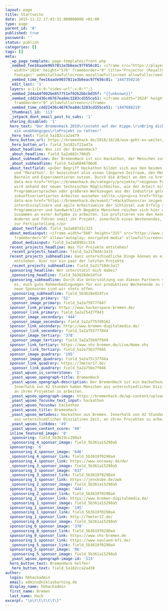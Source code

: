 ```yaml
---
layout: page
title: Startseite
date: 2015-11-12 17:43:31.000000000 +01:00
type: page
parent_id: '0'
published: true
password: ''
status: publish
categories: []
tags: []
meta:
  _wp_page_template: page-templates/front.php
  _oembed_fee16aade9657811e3b6eac97f656c01: <iframe src="https://player.vimeo.com/video/29959550"
    width="1024" height="576" frameborder="0" title="Projector (Royalty Free Stock
    Footage)" webkitallowfullscreen mozallowfullscreen allowfullscreen></iframe>
  _oembed_time_fee16aade9657811e3b6eac97f656c01: '1447350216'
  _edit_last: '1'
  layers: a:1:{s:9:"video-url";s:0:"";}
  _oembed_2d4a44f092be857751ef02b2bbcbd35f: "{{unknown}}"
  _oembed_cdd22436c46767ea84c3283cd355ce51: <iframe width="1024" height="576" src="https://www.youtube.com/embed/aCxi0sHB1hs?feature=oembed"
    frameborder="0" allowfullscreen></iframe>
  _oembed_time_cdd22436c46767ea84c3283cd355ce51: '1447688219'
  _thumbnail_id: '113'
  _jetpack_dont_email_post_to_subs: '1'
  sharing_disabled: '1'
  hero_text: "Der BremenHack 2019\r\nsteht auf der Kippe.\r\nBring dich ein,\r\num
    ein unabhängiges\r\nProjekt zu retten!"
  _hero_text: field_5a182cca2a479
  hero_button_url: https://bremenhack.de/2018/10/26/wie-geht-es-weiter/
  _hero_button_url: field_5a182cf22a47a
  about_headline: Was ist der BremenHack?
  _about_headline: field_5a2a682c706d5
  about_subheadline: Der BremenHack ist ein Hackathon, der Menschen zusammebringt.
  _about_subheadline: field_5a2a6846706d6
  about_textfield: <p>Der Begriff Hackathon bildet sich aus den beiden Wörtern "Hacken"
    und "Marathon". Er bezeichnet also einen längeren Zeitraum, den Menschen zum Hacken,
    Basteln und Experimentieren nutzen. Durch die Arbeit an den <a href="https://bremenhack.de/category/projekte/"
    data-mce-href="https://bremenhack.de/category/projekte/">eigenen Projekten</a>,
    wird anhand der neuen technischen Möglichkeiten, wie der Arbeit mit der 3D Druckern,
    Programmiersprachen oder größeren Werkzeugen aus der Industrie gelernt, wie ein
    zukunftsorientiertes Arbeiten aussehen sollte.</p><p><a href="https://bremenhack.de/event/"
    data-mce-href="https://bremenhack.de/event/">Hackathons</a> zeigen, dass eine
    interdisziplinäre und agile Arbeitsweise der Schlüssel zum Erfolg sind. Designer,
    Programmierer und handwerklich Begabte Menschen reichen sich hier die Hand um
    zusammen an einer Aufgabe zu arbeiten. Sie profitieren von den Kenntnissen der
    Anderen und führen somit ihr Projekt, innerhalb eines Wochenendes, erfolgreich
    zur Fertigstellung.</p>
  _about_textfield: field_5a2a687d1c323
  about_mediainput: <iframe width="560" height="315" src="https://www.youtube-nocookie.com/embed/aCxi0sHB1hs?rel=0&showinfo=0"
    frameborder="0" allow="autoplay; encrypted-media" allowfullscreen></iframe>
  _about_mediainput: field_5a2a68981c324
  recent_projects_headline: Was für Projekte entstehen?
  _recent_projects_headline: field_5a2170d4c3a15
  recent_projects_subheadline: Ganz unterschiedliche Dinge können an einem Wochenende
    entstehen. Hier nur ein paar der letzten Projekte
  _recent_projects_subheadline: field_5a21710dc3a17
  sponsoring_headline: Wer unterstützt mich dabei?
  _sponsoring_headline: field_5b3628de24fcd
  sponsoring_subheadline: Durch die Unterstützung von diesen Partnern schaffen wir
    es, euch gute Rahmenbedingungen für ein produktives Wochenende zu schaffen. Für
    neue Sponsoren sind wir stets offen.
  _sponsoring_subheadline: field_5b3628e824fce
  sponsor_image_primary: '52'
  _sponsor_image_primary: field_5a2a75977f047
  sponsor_link_primary: https://www.hackerspace-bremen.de/
  _sponsor_link_primary: field_5a2a75427f043
  sponsor_image_secondary: '444'
  _sponsor_image_secondary: field_5a2a7757d9162
  sponsor_link_secondary: http://www.bremen-digitalmedia.de/
  _sponsor_link_secondary: field_5a2a75577f044
  sponsor_image_tertiary: '378'
  _sponsor_image_tertiary: field_5a2a75b97f049
  sponsor_link_tertiary: https://www.vhs-bremen.de/Live/Home.vhs
  _sponsor_link_tertiary: field_5a2a75637f045
  sponsor_image_quadrary: '195'
  _sponsor_image_quadrary: field_5a2a75c37f04a
  sponsor_link_quadrary: https://7meter17.de/
  _sponsor_link_quadrary: field_5a2a756e7f046
  _yoast_wpseo_is_cornerstone: '1'
  _yoast_wpseo_opengraph-title: BremenHack
  _yoast_wpseo_opengraph-description: Der BremenHack ist ein Hackathonaus Bremen.
    Innerhalb von 42 Stunden haben Menschen aus unterschiedlichen Disziplinen Zeit,
    an ihren Projekten zu arbeiten.
  _yoast_wpseo_opengraph-image: https://bremenhack.de/wp-content/uploads/2015/11/facebook_postimage.jpg
  _yoast_wpseo_focuskw_text_input: hackathon
  _yoast_wpseo_focuskw: hackathon
  _yoast_wpseo_title: BremenHack
  _yoast_wpseo_metadesc: Hackathon aus Bremen. Innerhalb von 42 Stunden haben Menschen
    aus unterschiedlichen Disziplinen Zeit, an ihren Projekten zu arbeiten.
  _yoast_wpseo_linkdex: '49'
  _yoast_wpseo_content_score: '60'
  inline_featured_image: '0'
  _sponsoring: field_5b3619cc290a3
  _sponsoring_4_sponsor_image: field_5b361a15290a5
  sponsoring: '6'
  sponsoring_4_sponsor_image: '646'
  _sponsoring_4_sponsor_link: field_5b3619f0290a4
  sponsoring_4_sponsor_link: https://www.encoway.de/de/
  _sponsoring_3_sponsor_image: field_5b361a15290a5
  sponsoring_3_sponsor_image: '637'
  _sponsoring_3_sponsor_link: field_5b3619f0290a4
  sponsoring_3_sponsor_link: https://jenskube.de/awk
  _sponsoring_2_sponsor_image: field_5b361a15290a5
  sponsoring_2_sponsor_image: '444'
  _sponsoring_2_sponsor_link: field_5b3619f0290a4
  sponsoring_2_sponsor_link: https://www.bremen-digitalmedia.de/
  _sponsoring_1_sponsor_image: field_5b361a15290a5
  sponsoring_1_sponsor_image: '195'
  _sponsoring_1_sponsor_link: field_5b3619f0290a4
  sponsoring_1_sponsor_link: http://7meter17.de/
  _sponsoring_0_sponsor_image: field_5b361a15290a5
  sponsoring_0_sponsor_image: '378'
  _sponsoring_0_sponsor_link: field_5b3619f0290a4
  sponsoring_0_sponsor_link: https://www.vhs-bremen.de
  sponsoring_5_sponsor_link: https://www.neuland-bfi.de/
  _sponsoring_5_sponsor_link: field_5b3619f0290a4
  sponsoring_5_sponsor_image: '86'
  _sponsoring_5_sponsor_image: field_5b361a15290a5
  _yoast_wpseo_opengraph-image-id: '113'
  hero_button_text: BremenHack helfen!
  _hero_button_text: field_5a182cca2a438
author:
  login: hbhackadmin
  email: admins@niklasbarning.de
  display_name: hbhackadmin
  first_name: Bremen
  last_name: Hack
excerpt: "\n\t\t\t\t\t\t"
---
```


